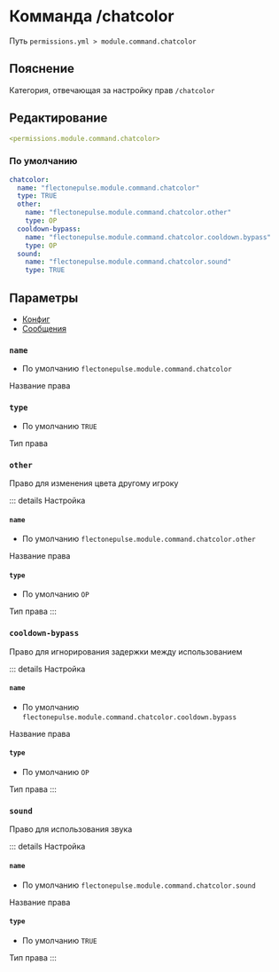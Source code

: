 # Комманда /chatcolor
Путь `permissions.yml > module.command.chatcolor`

## Пояснение
Категория, отвечающая за настройку прав `/chatcolor`

## Редактирование
```yaml
<permissions.module.command.chatcolor>
```

### По умолчанию
```yaml
chatcolor:
  name: "flectonepulse.module.command.chatcolor"
  type: TRUE
  other:
    name: "flectonepulse.module.command.chatcolor.other"
    type: OP
  cooldown-bypass:
    name: "flectonepulse.module.command.chatcolor.cooldown.bypass"
    type: OP
  sound:
    name: "flectonepulse.module.command.chatcolor.sound"
    type: TRUE
```

## Параметры

- [Конфиг](/ru/config/module/command/chatcolor/)
- [Сообщения](/ru/messages/ru_ru/module/command/chatcolor/)

### `name`
- По умолчанию `flectonepulse.module.command.chatcolor`

Название права

### `type`
- По умолчанию `TRUE`

Тип права

### `other`

Право для изменения цвета другому игроку

::: details Настройка
#### `name`
- По умолчанию `flectonepulse.module.command.chatcolor.other`

Название права

#### `type`
- По умолчанию `OP`

Тип права
:::

### `cooldown-bypass`

Право для игнорирования задержки между использованием

::: details Настройка
#### `name`
- По умолчанию `flectonepulse.module.command.chatcolor.cooldown.bypass`

Название права

#### `type`
- По умолчанию `OP`

Тип права
:::

### `sound`

Право для использования звука

::: details Настройка
#### `name`
- По умолчанию `flectonepulse.module.command.chatcolor.sound`

Название права

#### `type`
- По умолчанию `TRUE`

Тип права
:::

<!--@include: @/ru/parts/permission.md-->

